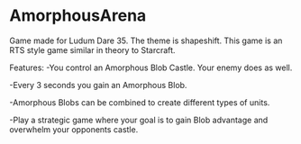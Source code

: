 # AmorphousArena
Game made for Ludum Dare 35. The theme is shapeshift. 
This game is an RTS style game similar in theory to Starcraft.

Features:
  -You control an Amorphous Blob Castle. Your enemy does as well.
  
  -Every 3 seconds you gain an Amorphous Blob. 
  
  -Amorphous Blobs can be combined to create different types of units.
  
  -Play a strategic game where your goal is to gain Blob advantage and overwhelm your opponents castle.
